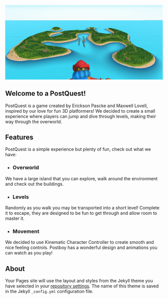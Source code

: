 ![Image of Overworld](island.png)
## Welcome to a PostQuest!

PostQuest is a game created by Erickson Pascke and Maxwell Lovell, inspired by our love for fun 3D platformers!
We decided to create a small experience where players can jump and dive through levels, making their way through the overworld.

## Features

PostQuest is a simple experience but plenty of fun, check out what we have:

- ### Overworld
We have a large island that you can explore, walk around the environment and check out the buildings.
- ### Levels
Randomly as you walk you may be transported into a short level! Complete it to escape, they are designed to be fun to get through and allow room to master it.
- ### Movement
We decided to use Kinematic Character Controller to create smooth and nice feeling controls. Postboy has a wonderful design and animations you can watch as you play!

## About

Your Pages site will use the layout and styles from the Jekyll theme you have selected in your [repository settings](https://github.com/maxlov/PostQuest/settings/pages). The name of this theme is saved in the Jekyll `_config.yml` configuration file.

